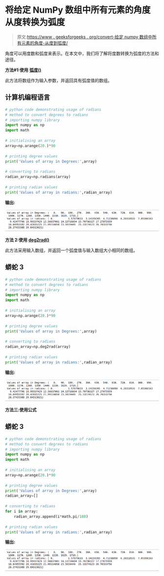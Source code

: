 # 将给定 NumPy 数组中所有元素的角度从度转换为弧度

> 原文:[https://www . geeksforgeeks . org/convert-给定 numpy 数组中所有元素的角度-从度到弧度/](https://www.geeksforgeeks.org/convert-angles-from-degrees-to-radians-for-all-elements-in-a-given-numpy-array/)

角度可以用度数和弧度来表示。在本文中，我们将了解将度数转换为弧度的方法和途径。

**方法#1:使用** [**弧度()**](https://www.geeksforgeeks.org/degrees-and-radians-in-python/)

此方法将数组作为输入参数，并返回具有弧度值的数组。

## 计算机编程语言

```py
# python code demonstrating usage of radians
# method to convert degrees to radians
# importing numpy library
import numpy as np
import math

# initialising an array
array=np.arange(20.)*90

# printing degree values
print('Values of array in Degrees:',array)

# converting to radians
radian_array=np.radians(array)

# printing radian values
print('Values of array in radians:',radian_array)
```

**输出:**

![](img/246a265d5741f005f0fc9f813b725159.png)

**方法 2:使用** [**deg2rad()**](https://www.geeksforgeeks.org/numpy-radians-deg2rad-python/)

此方法采用输入数组，并返回一个弧度值与输入数组大小相同的数组。

## 蟒蛇 3

```py
# python code demonstrating usage of radians
# method to convert degrees to radians
# importing numpy library
import numpy as np
import math

# initialising an array
array=np.arange(20.)*90

# printing degree values
print('Values of array in Degrees:',array)

# converting to radians
radian_array=np.deg2rad(array)

# printing radian values
print('Values of array in radians:',radian_array)
```

**输出:**

![](img/246a265d5741f005f0fc9f813b725159.png)

**方法三:使用公式**

## 蟒蛇 3

```py
# python code demonstrating usage of radians
# method to convert degrees to radians
# importing numpy library
import numpy as np
import math

# initialising an array
array=np.arange(20.)*90

# printing degree values
print('Values of array in Degrees:',array)
radian_array=[]

# converting to radians
for i in array:
    radian_array.append(i*math.pi/180)

# printing radian values
print('Values of array in radians:',radian_array)
```

**输出:**

![](img/246a265d5741f005f0fc9f813b725159.png)